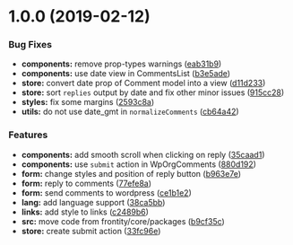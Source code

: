 # 1.0.0 (2019-02-12)


### Bug Fixes

* **components:** remove prop-types warnings ([eab31b9](https://github.com/frontity/wp-org-comments/commit/eab31b9))
* **components:** use date view in CommentsList ([b3e5ade](https://github.com/frontity/wp-org-comments/commit/b3e5ade))
* **store:** convert date prop of Comment model into a view ([d11d233](https://github.com/frontity/wp-org-comments/commit/d11d233))
* **store:** sort `replies` output by date and fix other minor issues ([915cc28](https://github.com/frontity/wp-org-comments/commit/915cc28))
* **styles:** fix some margins ([2593c8a](https://github.com/frontity/wp-org-comments/commit/2593c8a))
* **utils:** do not use date_gmt in `normalizeComments` ([cb64a42](https://github.com/frontity/wp-org-comments/commit/cb64a42))


### Features

* **components:** add smooth scroll when clicking on reply ([35caad1](https://github.com/frontity/wp-org-comments/commit/35caad1))
* **components:** use `submit` action in WpOrgComments ([880d192](https://github.com/frontity/wp-org-comments/commit/880d192))
* **form:** change styles and position of reply button ([b963e7e](https://github.com/frontity/wp-org-comments/commit/b963e7e))
* **form:** reply to comments ([77efe8a](https://github.com/frontity/wp-org-comments/commit/77efe8a))
* **form:** send comments to wordpress ([ce1b1e2](https://github.com/frontity/wp-org-comments/commit/ce1b1e2))
* **lang:** add language support ([38ca5bb](https://github.com/frontity/wp-org-comments/commit/38ca5bb))
* **links:** add style to links ([c2489b6](https://github.com/frontity/wp-org-comments/commit/c2489b6))
* **src:** move code from frontity/core/packages ([b9cf35c](https://github.com/frontity/wp-org-comments/commit/b9cf35c))
* **store:** create submit action ([33fc96e](https://github.com/frontity/wp-org-comments/commit/33fc96e))

